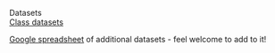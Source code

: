 Datasets  
[Class datasets](https://drive.google.com/drive/folders/1hhkpAqz1hyyxmYLPe9K7VOR5e46DrfNZ?usp=sharing)

[Google spreadsheet](https://docs.google.com/spreadsheets/d/1O7mOZYTas0hG6p91tYBAYibaewyiWb_lhum6BPi9amU/edit#gid=0) of additional datasets - feel welcome to add to it!
